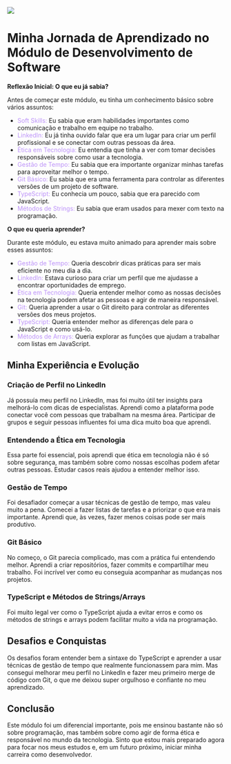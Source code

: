 ![](https://i.imgur.com/xG74tOh.png)
# Minha Jornada de Aprendizado no Módulo de Desenvolvimento de Software

**Reflexão Inicial: O que eu já sabia?**

Antes de começar este módulo, eu tinha um conhecimento básico sobre vários assuntos:

- <span style="color:#BD93F9">Soft Skills:</span> Eu sabia que eram habilidades importantes como comunicação e trabalho em equipe no trabalho.
- <span style="color:#BD93F9">LinkedIn:</span> Eu já tinha ouvido falar que era um lugar para criar um perfil profissional e se conectar com outras pessoas da área.
- <span style="color:#BD93F9">Ética em Tecnologia:</span> Eu entendia que tinha a ver com tomar decisões responsáveis sobre como usar a tecnologia.
- <span style="color:#BD93F9">Gestão de Tempo:</span> Eu sabia que era importante organizar minhas tarefas para aproveitar melhor o tempo.
- <span style="color:#BD93F9">Git Básico:</span> Eu sabia que era uma ferramenta para controlar as diferentes versões de um projeto de software.
- <span style="color:#BD93F9">TypeScript:</span> Eu conhecia um pouco, sabia que era parecido com JavaScript.
- <span style="color:#BD93F9">Métodos de Strings:</span> Eu sabia que eram usados para mexer com texto na programação.

**O que eu queria aprender?**

Durante este módulo, eu estava muito animado para aprender mais sobre esses assuntos:

- <span style="color:#BD93F9">Gestão de Tempo:</span> Queria descobrir dicas práticas para ser mais eficiente no meu dia a dia.
- <span style="color:#BD93F9">LinkedIn:</span> Estava curioso para criar um perfil que me ajudasse a encontrar oportunidades de emprego.
- <span style="color:#BD93F9">Ética em Tecnologia:</span> Queria entender melhor como as nossas decisões na tecnologia podem afetar as pessoas e agir de maneira responsável.
- <span style="color:#BD93F9">Git:</span> Queria aprender a usar o Git direito para controlar as diferentes versões dos meus projetos.
- <span style="color:#BD93F9">TypeScript:</span> Queria entender melhor as diferenças dele para o JavaScript e como usá-lo.
- <span style="color:#BD93F9">Métodos de Arrays:</span> Queria explorar as funções que ajudam a trabalhar com listas em JavaScript.

## Minha Experiência e Evolução

### **Criação de Perfil no LinkedIn**

Já possuía meu perfil no LinkedIn, mas foi muito útil ter insights para melhorá-lo com dicas de especialistas. Aprendi como a plataforma pode conectar você com pessoas que trabalham na mesma área. Participar de grupos e seguir pessoas influentes foi uma dica muito boa que aprendi.

### **Entendendo a Ética em Tecnologia**

Essa parte foi essencial, pois aprendi que ética em tecnologia não é só sobre segurança, mas também sobre como nossas escolhas podem afetar outras pessoas. Estudar casos reais ajudou a entender melhor isso.

### **Gestão de Tempo**

Foi desafiador começar a usar técnicas de gestão de tempo, mas valeu muito a pena. Comecei a fazer listas de tarefas e a priorizar o que era mais importante. Aprendi que, às vezes, fazer menos coisas pode ser mais produtivo.

### **Git Básico**

No começo, o Git parecia complicado, mas com a prática fui entendendo melhor. Aprendi a criar repositórios, fazer commits e compartilhar meu trabalho. Foi incrível ver como eu conseguia acompanhar as mudanças nos projetos.

### **TypeScript e Métodos de Strings/Arrays**

Foi muito legal ver como o TypeScript ajuda a evitar erros e como os métodos de strings e arrays podem facilitar muito a vida na programação.

## Desafios e Conquistas

Os desafios foram entender bem a sintaxe do TypeScript e aprender a usar técnicas de gestão de tempo que realmente funcionassem para mim. Mas consegui melhorar meu perfil no LinkedIn e fazer meu primeiro merge de código com Git, o que me deixou super orgulhoso e confiante no meu aprendizado.

## Conclusão

Este módulo foi um diferencial importante, pois me ensinou bastante não só sobre programação, mas também sobre como agir de forma ética e responsável no mundo da tecnologia. Sinto que estou mais preparado agora para focar nos meus estudos e, em um futuro próximo, iniciar minha carreira como desenvolvedor.

